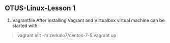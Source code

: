 ## OTUS-Linux-Lesson 1
1. Vagrantfile
After installing Vagrant and Virtualbox virtual machine can be started with:
>vagrant init -m zerkalo7/centos-7-5
>vagrant up
